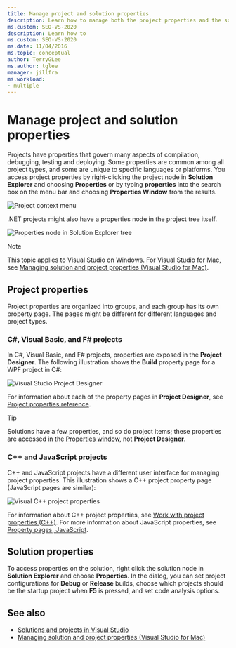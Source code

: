 ```yaml
---
title: Manage project and solution properties
description: Learn how to manage both the project properties and the solution properties in Visual Studio.
ms.custom: SEO-VS-2020
description: Learn how to 
ms.custom: SEO-VS-2020
ms.date: 11/04/2016
ms.topic: conceptual
author: TerryGLee
ms.author: tglee
manager: jillfra
ms.workload:
- multiple
---
```

# Manage project and solution properties

Projects have properties that govern many aspects of compilation, debugging, testing and deploying. Some properties are common among all project types, and some are unique to specific languages or platforms. You access project properties by right-clicking the project node in **Solution Explorer** and choosing **Properties** or by typing **properties** into the search box on the menu bar and choosing **Properties Window** from the results.

![Project context menu](../ide/media/vs2015_proj_prop_menu.gif)

.NET projects might also have a properties node in the project tree itself.

![Properties node in Solution Explorer tree](../ide/media/vs2015_props_se.png)

> [!NOTE]
> This topic applies to Visual Studio on Windows. For Visual Studio for Mac, see [Managing solution and project properties (Visual Studio for Mac)](/visualstudio/mac/managing-solutions-and-project-properties).

## Project properties

Project properties are organized into groups, and each group has its own property page. The pages might be different for different languages and project types.

### C#, Visual Basic, and F# projects

In C#, Visual Basic, and F# projects, properties are exposed in the **Project Designer**. The following illustration shows the **Build** property page for a WPF project in C#:

![Visual Studio Project Designer](../ide/media/vs2015_proppage_build.png)

For information about each of the property pages in **Project Designer**, see [Project properties reference](../ide/reference/project-properties-reference.md).

> [!TIP]
> Solutions have a few properties, and so do project items; these properties are accessed in the [Properties window](../ide/reference/properties-window.md), not **Project Designer**.

### C++ and JavaScript projects

C++ and JavaScript projects have a different user interface for managing project properties. This illustration shows a C++ project property page (JavaScript pages are similar):

![Visual C&#43;&#43; project properties](../ide/media/vs2015_projprops_cpp.png)

For information about C++ project properties, see [Work with project properties (C++)](/cpp/build/working-with-project-properties). For more information about JavaScript properties, see [Property pages, JavaScript](../ide/reference/property-pages-javascript.md).

## Solution properties

To access properties on the solution, right click the solution node in **Solution Explorer** and choose **Properties**. In the dialog, you can set project configurations for **Debug** or **Release** builds, choose which projects should be the startup project when **F5** is pressed, and set code analysis options.

## See also

- [Solutions and projects in Visual Studio](../ide/solutions-and-projects-in-visual-studio.md)
- [Managing solution and project properties (Visual Studio for Mac)](/visualstudio/mac/managing-solutions-and-project-properties)
